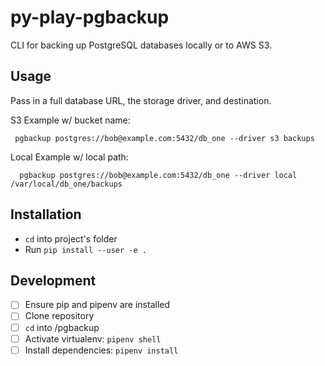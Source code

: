 # py-play-pgbackup
CLI for backing up PostgreSQL databases locally or to AWS S3. 

## Usage
Pass in a full database URL, the storage driver, and destination.

S3 Example w/ bucket name:
```
 pgbackup postgres://bob@example.com:5432/db_one --driver s3 backups
```

Local Example w/ local path:
```
  pgbackup postgres://bob@example.com:5432/db_one --driver local /var/local/db_one/backups
```

## Installation
- `cd` into project's folder
- Run `pip install --user -e .`

## Development
- [ ] Ensure pip and pipenv are installed
- [ ] Clone repository
- [ ] `cd` into /pgbackup
- [ ] Activate virtualenv: `pipenv shell`
- [ ] Install dependencies: `pipenv install`